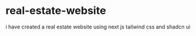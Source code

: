 # real-estate-website
i have created a real estate website using next js tailwind css and shadcn ui
